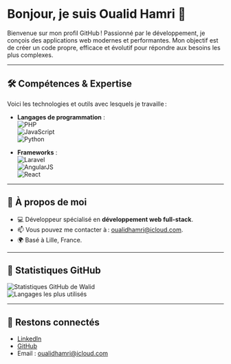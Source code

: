 # Bonjour, je suis Oualid Hamri 👋

Bienvenue sur mon profil GitHub ! Passionné par le développement, je conçois des applications web modernes et performantes. Mon objectif est de créer un code propre, efficace et évolutif pour répondre aux besoins les plus complexes. 

---

## 🛠 Compétences & Expertise
Voici les technologies et outils avec lesquels je travaille :

- **Langages de programmation** :  
  ![PHP](https://img.shields.io/badge/-PHP-777BB4?logo=php&logoColor=white&style=for-the-badge)  
  ![JavaScript](https://img.shields.io/badge/-JavaScript-F7DF1E?logo=javascript&logoColor=black&style=for-the-badge)  
  ![Python](https://img.shields.io/badge/-Python-3776AB?logo=python&logoColor=white&style=for-the-badge)

- **Frameworks** :  
  ![Laravel](https://img.shields.io/badge/-Laravel-FF2D20?logo=laravel&logoColor=white&style=for-the-badge)  
  ![AngularJS](https://img.shields.io/badge/-AngularJS-E23237?logo=angularjs&logoColor=white&style=for-the-badge)  
  ![React](https://img.shields.io/badge/-React-61DAFB?logo=react&logoColor=black&style=for-the-badge)

---

## 🌟 À propos de moi
- 💻 Développeur spécialisé en **développement web full-stack**.
- 📫 Vous pouvez me contacter à : [oualidhamri@icloud.com](mailto:oualidhamri@icloud.com).
- 🌍 Basé à Lille, France.

---

## 🚀 Statistiques GitHub
![Statistiques GitHub de Walid](https://github-readme-stats.vercel.app/api?username=walidhmri&show_icons=true&theme=radical)  
![Langages les plus utilisés](https://github-readme-stats.vercel.app/api/top-langs/?username=walidhmri&layout=compact&theme=radical)

---

## 📣 Restons connectés
- [LinkedIn](https://linkedin.com/in/oualid-hamri)  
- [GitHub](https://github.com/walidhmri)  
- Email : [oualidhamri@icloud.com](mailto:oualidhamri@icloud.com)
